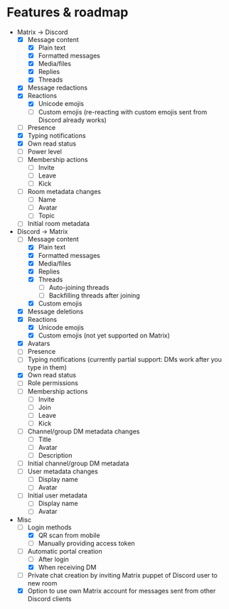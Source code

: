 # Features & roadmap
* Matrix → Discord
  * [x] Message content
    * [x] Plain text
    * [x] Formatted messages
    * [x] Media/files
    * [x] Replies
    * [x] Threads
  * [x] Message redactions
  * [x] Reactions
    * [x] Unicode emojis
    * [ ] Custom emojis (re-reacting with custom emojis sent from Discord already works)
  * [ ] Presence
  * [x] Typing notifications
  * [x] Own read status
  * [ ] Power level
  * [ ] Membership actions
    * [ ] Invite
    * [ ] Leave
    * [ ] Kick
  * [ ] Room metadata changes
    * [ ] Name
    * [ ] Avatar
    * [ ] Topic
  * [ ] Initial room metadata
* Discord → Matrix
  * [ ] Message content
    * [x] Plain text
    * [x] Formatted messages
    * [x] Media/files
    * [x] Replies
    * [x] Threads
      * [ ] Auto-joining threads
      * [ ] Backfilling threads after joining
    * [x] Custom emojis
  * [x] Message deletions
  * [x] Reactions
    * [x] Unicode emojis
    * [x] Custom emojis (not yet supported on Matrix)
  * [x] Avatars
  * [ ] Presence
  * [ ] Typing notifications (currently partial support: DMs work after you type in them)
  * [x] Own read status
  * [ ] Role permissions
  * [ ] Membership actions
    * [ ] Invite
    * [ ] Join
    * [ ] Leave
    * [ ] Kick
  * [ ] Channel/group DM metadata changes
    * [ ] Title
    * [ ] Avatar
    * [ ] Description
  * [ ] Initial channel/group DM metadata
  * [ ] User metadata changes
    * [ ] Display name
    * [ ] Avatar
  * [ ] Initial user metadata
    * [ ] Display name
    * [ ] Avatar
* Misc
  * [ ] Login methods
    * [x] QR scan from mobile
    * [ ] Manually providing access token
  * [ ] Automatic portal creation
    * [ ] After login
    * [x] When receiving DM
  * [ ] Private chat creation by inviting Matrix puppet of Discord user to new room
  * [x] Option to use own Matrix account for messages sent from other Discord clients
